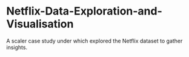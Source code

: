 # Netflix-Data-Exploration-and-Visualisation
A scaler case study under which explored the Netflix dataset to gather insights.

